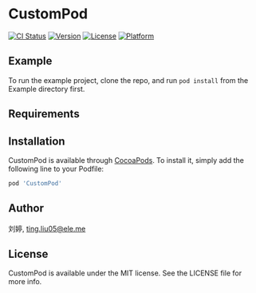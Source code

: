 # CustomPod

[![CI Status](http://img.shields.io/travis/刘婷/CustomPod.svg?style=flat)](https://travis-ci.org/刘婷/CustomPod)
[![Version](https://img.shields.io/cocoapods/v/CustomPod.svg?style=flat)](http://cocoapods.org/pods/CustomPod)
[![License](https://img.shields.io/cocoapods/l/CustomPod.svg?style=flat)](http://cocoapods.org/pods/CustomPod)
[![Platform](https://img.shields.io/cocoapods/p/CustomPod.svg?style=flat)](http://cocoapods.org/pods/CustomPod)

## Example

To run the example project, clone the repo, and run `pod install` from the Example directory first.

## Requirements

## Installation

CustomPod is available through [CocoaPods](http://cocoapods.org). To install
it, simply add the following line to your Podfile:

```ruby
pod 'CustomPod'
```

## Author

刘婷, ting.liu05@ele.me

## License

CustomPod is available under the MIT license. See the LICENSE file for more info.
